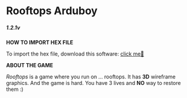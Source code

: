 # Rooftops Arduboy
##### 1.2.1v

**HOW TO IMPORT HEX FILE**

To import the hex file, download this software: [click me🎈](https://community.arduboy.com/t/new-unofficial-arduboy-uploader/3473)


**ABOUT THE GAME**

*Rooftops* is a game where you run on ... rooftops. It has **3D** wireframe graphics. And the game is hard. You have 3 lives and **NO** way to restore them :)

